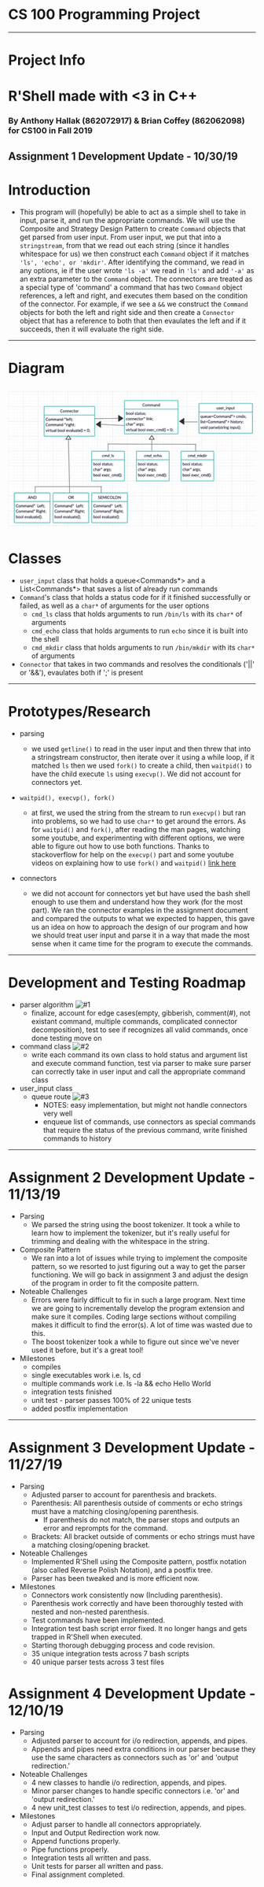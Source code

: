 # CS 100 Programming Project
---
# Project Info
# R'Shell made with <3 in C++
### By Anthony Hallak (862072917) & Brian Coffey (862062098) for CS100 in Fall 2019
Assignment 1 Development Update - 10/30/19
---
# Introduction
* This program will (hopefully) be able to act as a simple shell to take in input, parse it, and run the appropriate commands.
We will use the Composite and Strategy Design Pattern to create `Command` objects that get parsed from user input. From user input, we put that into a `stringstream`, from that we read out each string (since it handles whitespace for us) we then construct each `Command` object if it matches `'ls', 'echo', or 'mkdir'`. After identifying the command, we read in any options, ie if the user wrote `'ls -a'` we read in `'ls'` and add `'-a'` as an extra parameter to the `Command` object. The connectors are treated as a special type of 'command' a command that has two `Command` object references, a left and right, and executes them based on the condition of the connector. For example, if we see a `&&` we construct the `Command` objects for both the left and right side and then create a `Connector` object that has a reference to both that then evaulates the left and if it succeeds, then it will evaluate the right side.
---
# Diagram
![OMT Diagram](images/newOmt.png)
<br/>
---
# Classes
* `user_input` class that holds a queue<Commands*> and a List<Commands*> that saves a list of already run commands
* `Command`'s class that holds a status code for if it finished successfully or failed, as well as a `char*` of arguments for the user options 
    * `cmd_ls` class that holds arguments to run `/bin/ls` with its `char*` of arguments
    * `cmd_echo` class that holds arguments to run `echo` since it is built into the shell
    * `cmd_mkdir` class that holds arguments to run `/bin/mkdir` with its `char*` of arguments
* `Connector` that takes in two commands and resolves the conditionals ('||' or '&&'), evaulates both if ';' is present 
---
# Prototypes/Research
* parsing 
	* we used `getline()` to read in the user input and then threw that into a stringstream constructor, then iterate over it using a while loop, if it matched `ls` then we used `fork()` to create a child, then `waitpid()` to have the child execute `ls` using `execvp()`. We did not account for connectors yet.

* `waitpid(), execvp(), fork()`
	* at first, we used the string from the stream to run `execvp()` but ran into problems, so we had to use `char*` to get around the errors. As for `waitpid()` and `fork()`, after reading the man pages, watching some youtube, and experimenting with different options, we were able to figure out how to use both functions. Thanks to stackoverflow for help on the `execvp()` part and some youtube videos on explaining how to use `fork()` and `waitpid()` [link here](https://www.youtube.com/watch?v=HDMkuDVuDyc)
	
* connectors
	* we did not account for connectors yet but have used the bash shell enough to use them and understand how they work (for the most part). We ran the connector examples in the assignment document and compared the outputs to what we expected to happen, this gave us an idea on how to approach the design of our program and how we should treat user input and parse it in a way that made the most sense when it came time for the program to execute the commands.
---
# Development and Testing Roadmap
* parser algorithm ![#1](https://github.com/cs100/assignment-seg_fault/issues/1)
    * finalize, account for edge cases(empty, gibberish, comment(#), not existant command, multiple commands, complicated connector decomposition), test to see if recognizes all valid commands, once done testing move on
* command class ![#2](https://github.com/cs100/assignment-seg_fault/issues/2)
    * write each command its own class to hold status and argument list and execute command function, test via parser to make sure parser can correctly take in user input and call the appropriate command class
* user_input class
    * queue route ![#3](https://github.com/cs100/assignment-seg_fault/issues/3)
        * NOTES: easy implementation, but might not handle connectors very well
        * enqueue list of commands, use connectors as special commands that require the status of the previous command, write finished commands to history
---
# Assignment 2 Development Update - 11/13/19
* Parsing
	* We parsed the string using the boost tokenizer. It took a while to learn how to implement the tokenizer, but it's 	      really useful for trimming and dealing with the whitespace in the string.
* Composite Pattern
	* We ran into a lot of issues while trying to implement the composite pattern, so we resorted to just figuring out a 	       way to get the parser functioning. We will go back in assignment 3 and adjust the design of the program in order to 	     fit the composite pattern.
* Noteable Challenges
	* Errors were fairly difficult to fix in such a large program. Next time we are going to incrementally develop the 	     program extension and make sure it compiles. Coding large sections without compiling makes it difficult to find the 	   error(s). A lot of time was wasted due to this.
	* The boost tokenizer took a while to figure out since we've never used it before, but it's a great tool!
* Milestones
	* compiles
	* single executables work i.e. ls, cd
	* multiple commands work i.e. ls -la && echo Hello World
	* integration tests finished
	* unit test - parser passes 100% of 22 unique tests
	* added postfix implementation
---
# Assignment 3 Development Update - 11/27/19
* Parsing
	* Adjusted parser to account for parenthesis and brackets.
	* Parenthesis: All parenthesis outside of comments or echo strings must have a matching closing/opening parenthesis.
		* If parenthesis do not match, the parser stops and outputs an error and reprompts for the command.
	* Brackets: All bracket outside of comments or echo strings must have a matching closing/opening bracket.
* Noteable Challenges
	* Implemented R'Shell using the Composite pattern, postfix notation (also called Reverse Polish Notation), and a postfix tree.
	* Parser has been tweaked and is more efficient now. 
* Milestones
	* Connectors work consistently now (Including parenthesis).
	* Parenthesis work correctly and have been thoroughly tested with nested and non-nested parenthesis.
	* Test commands have been implemented.
	* Integration test bash script error fixed. It no longer hangs and gets trapped in R'Shell when executed.
	* Starting thorough debugging process and code revision.
	* 35 unique integration tests across 7 bash scripts
	* 40 unique parser tests across 3 test files
# Assignment 4 Development Update - 12/10/19
* Parsing
	* Adjusted parser to account for i/o redirection, appends, and pipes.
	* Appends and pipes need extra conditions in our parser because they use the same characters as connectors such as 'or' and 'output redirection.'
* Noteable Challenges
	* 4 new classes to handle i/o redirection, appends, and pipes.
	* Minor parser changes to handle specific connectors i.e. 'or' and 'output redirection.'
	* 4 new unit_test classes to test i/o redirection, appends, and pipes.
* Milestones
	* Adjust parser to handle all connectors appropriately.
	* Input and Output Redirection work now.
	* Append functions properly.
	* Pipe functions properly.
	* Integration tests all written and pass.
	* Unit tests for parser all written and pass.
	* Final assignment completed.